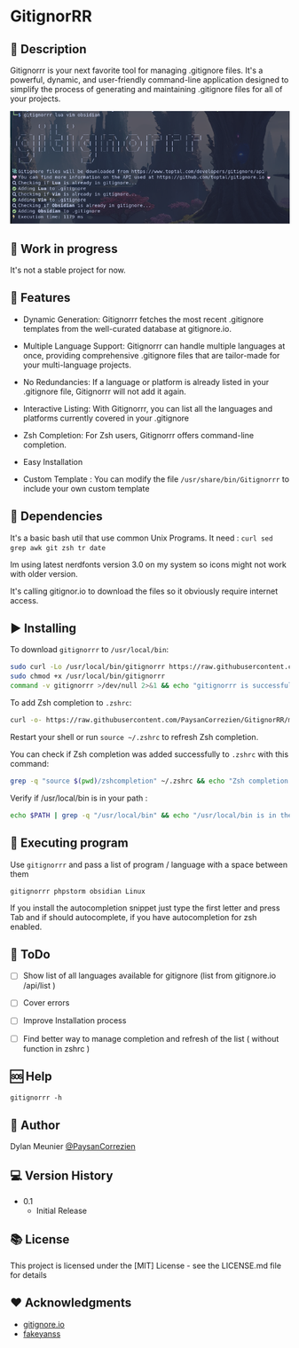 # GitignorRR

## 🔭 Description

Gitignorrr is your next favorite tool for managing .gitignore files. It's a powerful, dynamic, and user-friendly command-line application designed to simplify the process of generating and maintaining .gitignore files for all of your projects.

![example usage](exemple.png)

## 🚧 Work in progress

It's not a stable project for now.

## 🌠 Features

- Dynamic Generation: Gitignorrr fetches the most recent .gitignore templates from the well-curated database at gitignore.io.
 
- Multiple Language Support: Gitignorrr can handle multiple languages at once, providing comprehensive .gitignore files that are tailor-made for your multi-language projects.
 
- No Redundancies: If a language or platform is already listed in your .gitignore file, Gitignorrr will not add it again. 
 
- Interactive Listing: With Gitignorrr, you can list all the languages and platforms currently covered in your .gitignore
 
- Zsh Completion: For Zsh users, Gitignorrr offers command-line completion.
 
- Easy Installation

- Custom Template : You can modify the file `/usr/share/bin/Gitignorrr` to include your own custom template

## 🔲 Dependencies

It's a basic bash util that use common Unix Programs.
It need : `curl sed grep awk git zsh tr date`

Im using latest nerdfonts version 3.0 on my system so icons might not work with older version.

It's calling gitignor.io to download the files so it obviously require internet access.

## ▶️  Installing

To download `gitignorrr` to `/usr/local/bin`:

```bash
sudo curl -Lo /usr/local/bin/gitignorrr https://raw.githubusercontent.com/PaysanCorrezien/GitignorRR/main/gitignorrr
sudo chmod +x /usr/local/bin/gitignorrr
command -v gitignorrr >/dev/null 2>&1 && echo "gitignorrr is successfully installed " || echo "gitignorrr is not installed or not in the PATH"
```
To add Zsh completion to `.zshrc`:

```bash
curl -o- https://raw.githubusercontent.com/PaysanCorrezien/GitignorRR/main/zshcompletion >> ~/.zshrc
```

Restart your shell or run `source ~/.zshrc` to refresh Zsh completion.

You can check if Zsh completion was added successfully to `.zshrc` with this command:

```bash
grep -q "source $(pwd)/zshcompletion" ~/.zshrc && echo "Zsh completion for gitignorrr added successfully to .zshrc" || echo "Zsh completion for gitignorrr was not added to .zshrc"
```

Verify if /usr/local/bin is in your path :
```bash
echo $PATH | grep -q "/usr/local/bin" && echo "/usr/local/bin is in the PATH" || echo "/usr/local/bin is not in the PATH"

```

## 🚀 Executing program

Use `gitignorrr` and pass a list of program / language with a space between them
```
gitignorrr phpstorm obsidian Linux
```
If you install the autocompletion snippet just type the first letter and press Tab and if should autocomplete, if you have autocompletion for zsh enabled.

## 📆 ToDo

- [ ] Show list of all languages available for gitignore (list from gitignore.io /api/list )
- [ ] Cover errors
- [ ] Improve Installation process
- [ ] Find better way to manage completion and refresh of the list ( without function in zshrc )


## 🆘 Help

```
gitignorrr -h
```

## 🤺 Author

Dylan Meunier [@PaysanCorrezien](https://github.com/PaysanCorrezien)

## 💻 Version History

* 0.1
    * Initial Release

## 📚 License

This project is licensed under the [MIT] License - see the LICENSE.md file for details

## ♥️ Acknowledgments

* [gitignore.io](https://github.com/toptal/gitignore.io)
* [fakeyanss](https://github.com/toptal/gitignore.io/issues/586)

